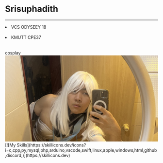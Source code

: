 # Srisuphadith<br>
---
<li>VCS ODYSEEY 18 </li><br>
<li>KMUTT CPE37</li> <br>
<br>
cosplay
<br>
<img src="banner.jpeg">
[![My Skills](https://skillicons.dev/icons?i=c,cpp,py,mysql,php,arduino,vscode,swift,linux,apple,windows,html,github,discord,)](https://skillicons.dev)

